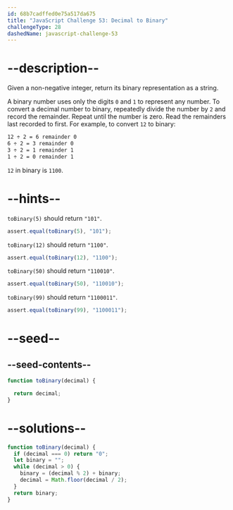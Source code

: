 ```yaml
---
id: 68b7cadffed0e75a517da675
title: "JavaScript Challenge 53: Decimal to Binary"
challengeType: 28
dashedName: javascript-challenge-53
---
```


# --description--

Given a non-negative integer, return its binary representation as a string.

A binary number uses only the digits `0` and `1` to represent any number. To convert a decimal number to binary, repeatedly divide the number by `2` and record the remainder. Repeat until the number is zero. Read the remainders last recorded to first. For example, to convert `12` to binary:

```sh
12 ÷ 2 = 6 remainder 0
6 ÷ 2 = 3 remainder 0
3 ÷ 2 = 1 remainder 1
1 ÷ 2 = 0 remainder 1
```

`12` in binary is `1100`.

# --hints--

`toBinary(5)` should return `"101"`.

```js
assert.equal(toBinary(5), "101");
```

`toBinary(12)` should return `"1100"`.

```js
assert.equal(toBinary(12), "1100");
```

`toBinary(50)` should return `"110010"`.

```js
assert.equal(toBinary(50), "110010");
```

`toBinary(99)` should return `"1100011"`.

```js
assert.equal(toBinary(99), "1100011");
```

# --seed--

## --seed-contents--

```js
function toBinary(decimal) {

  return decimal;
}
```

# --solutions--

```js
function toBinary(decimal) {
  if (decimal === 0) return "0";
  let binary = "";
  while (decimal > 0) {
    binary = (decimal % 2) + binary;
    decimal = Math.floor(decimal / 2);
  }
  return binary;
}
```
